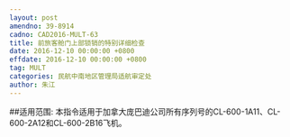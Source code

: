 ```yaml
---
layout: post
amendno: 39-8914
cadno: CAD2016-MULT-63
title: 前旅客舱门上部锁销的特别详细检查
date: 2016-12-10 00:00:00 +0800
effdate: 2016-12-10 00:00:00 +0800
tag: MULT
categories: 民航中南地区管理局适航审定处
author: 朱江
---
```


##适用范围:
本指令适用于加拿大庞巴迪公司所有序列号的CL-600-1A11、CL-600-2A12和CL-600-2B16飞机。

